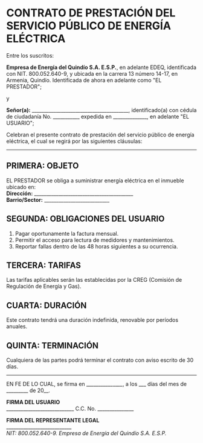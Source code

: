 # CONTRATO DE PRESTACIÓN DEL SERVICIO PÚBLICO DE ENERGÍA ELÉCTRICA

Entre los suscritos:

**Empresa de Energía del Quindío S.A. E.S.P.**, en adelante EDEQ, identificada
con NIT. 800.052.640-9, y ubicada en la carrera 13 número 14-17, en Armenia,
Quindío. Identificada de ahora en adelante como "EL PRESTADOR";

y

**Señor(a):** ________________________________________, identificado(a) con cédula
de ciudadanía No. ___________ expedida en ______________, en adelante "EL USUARIO";

Celebran el presente contrato de prestación del servicio público de energía eléctrica,
el cual se regirá por las siguientes cláusulas:

---

## PRIMERA: OBJETO

EL PRESTADOR se obliga a suministrar energía eléctrica en el inmueble ubicado en:  
**Dirección:** _________________________________________  
**Barrio/Sector:** ___________________________  

## SEGUNDA: OBLIGACIONES DEL USUARIO

1. Pagar oportunamente la factura mensual.
2. Permitir el acceso para lectura de medidores y mantenimientos.
3. Reportar fallas dentro de las 48 horas siguientes a su ocurrencia.

## TERCERA: TARIFAS

Las tarifas aplicables serán las establecidas por la CREG (Comisión de Regulación
de Energía y Gas).

## CUARTA: DURACIÓN

Este contrato tendrá una duración indefinida, renovable por períodos anuales.

## QUINTA: TERMINACIÓN

Cualquiera de las partes podrá terminar el contrato con aviso escrito de 30 días.

---

EN FE DE LO CUAL, se firma en \__\_\_\_\_\_\_\_\_\_\__\_\__\_\__, a los ___ días
del mes de _________ de 20__.

**FIRMA DEL USUARIO**  
\____________________________
C.C. No. _______________  

**FIRMA DEL REPRESENTANTE LEGAL**  
\___________________________  
_NIT: 800.052.640-9._
_Empresa de Energía del Quindío S.A. E.S.P._

